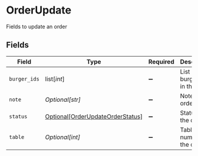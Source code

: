 # OrderUpdate

Fields to update an order


## Fields

| Field                                                                             | Type                                                                              | Required                                                                          | Description                                                                       | Example                                                                           |
| --------------------------------------------------------------------------------- | --------------------------------------------------------------------------------- | --------------------------------------------------------------------------------- | --------------------------------------------------------------------------------- | --------------------------------------------------------------------------------- |
| `burger_ids`                                                                      | list[*int*]                                                                       | :heavy_minus_sign:                                                                | List of burger ids in the order                                                   |                                                                                   |
| `note`                                                                            | *Optional[str]*                                                                   | :heavy_minus_sign:                                                                | Note for the order                                                                | No onions                                                                         |
| `status`                                                                          | [Optional[OrderUpdateOrderStatus]](../../models/shared/orderupdateorderstatus.md) | :heavy_minus_sign:                                                                | Status of the order                                                               | CREATED                                                                           |
| `table`                                                                           | *Optional[int]*                                                                   | :heavy_minus_sign:                                                                | Table number for the order                                                        | 1                                                                                 |